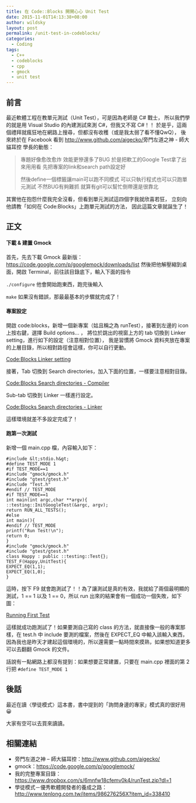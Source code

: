 ```yaml
---
title: 在 Code::Blocks 開開心心 Unit Test
date: 2015-11-01T14:13:38+08:00
author: wildsky
layout: post
permalink: /unit-test-in-codeblocks/
categories:
  - Coding
tags:
  - C++
  - codeblocks
  - cpp
  - gmock
  - unit test
---
```


## 前言

最近軟體工程在教單元測試（Unit Test），可是因為老師是 C# 戰士，
所以我們學的就是用 Visual Studio 的內建測試來測 C#，但我又不寫 C#！！
於是乎，這兩個禮拜就瘋狂地在網路上搜尋，但都沒有收穫（或是我太弱了看不懂QwQ），
後來終於在 Facebook 看到 <http://www.github.com/aigecko/>旁門左道之神 - 師大貓耳控</a> 學長的動態：

> 專題好像愈改愈炸
> 效能更慘還多了BUG
> 於是把軟工的Google Test拿了出來用用看
> 先把專案的link和search path設定好
>
> 然後define一個標籤讓main可以跑不同模式
> 可以只執行程式也可以只跑單元測試
> 不然BUG有夠難抓
> 就算有git可以幫忙倒帶還是很靠北

其實他在抱怨什麼我完全沒看，但看到單元測試這四個字我就欣喜若狂，
立刻向他請教「如何在 Code:Blocks」上跑單元測試的方法，
因此這篇文章就誕生了！

## 正文

#### 下載 & 建置 Gmock

首先，先去下載 Gmock 最新版：<https://code.google.com/p/googlemock/downloads/list>
然後把他解壓縮到桌面，開啟 Terminal，前往該目錄底下，輸入下面的指令

`./configure`
他會開始跑東西，跑完後輸入

`make`
如果沒有錯誤，那最最基本的步驟就完成了！

#### 專案設定

開啟 code:blocks，新增一個新專案（姑且稱之為 runTest），接著到左邊的 icon 上按右鍵，選擇 Build options&#8230; ，
將位於跳出的視窗上方的 tab 切換到 Linker setting，進行如下的設定（注意相對位置），
我是習慣將 Gmock 資料夾放在專案的上層目錄，所以相對路徑會這樣，你可以自行更動。

[Code:Blocks Linker setting](http://wildsky.cc/blog-images/2015-11-01-01-55-51-的螢幕擷圖-1024x576.png)

接著，Tab 切換到 Search directories，加入下面的位置，一樣要注意相對目錄。

[Code:Blocks Search directories - Compiler](http://wildsky.cc/blog-images/2015-11-01-01-13-10-的螢幕擷圖-1024x576.png)

Sub-tab 切換到 Linker 一樣進行設定。

[Code:Blocks Search directories - Linker](http://wildsky.cc/blog-images/2015-11-01-01-13-12-的螢幕擷圖-1024x576.png)

這樣環境就差不多設定完成了！

#### 跑第一次測試

新增一個 main.cpp 檔，內容輸入如下：
```
#include &lt;stdio.h&gt;
#define TEST_MODE 1
#if TEST_MODE==1
#include "gmock/gmock.h"
#include "gtest/gtest.h"
#include "Test.h"
#endif // TEST_MODE
#if TEST_MODE==1
int main(int argc,char **argv){
::testing::InitGoogleTest(&argc, argv);
return RUN_ALL_TESTS();
#else
int main(){
#endif // TEST_MODE
printf("Run Test!\n");
return 0;
}
#include "gmock/gmock.h"
#include "gtest/gtest.h"
class Happy : public ::testing::Test{};
TEST_F(Happy,UnitTest){
EXPECT_EQ(1,1);
EXPECT_EQ(1,0);
}
```

這時，按下 F9 就會跑測試了！！為了讓測試是真的有效，我就給了兩個最明顯的測試，1 == 1 以及 1 == 0，所以 run 出來的結果會有一個成功一個失敗，如下圖：

[Running First Test](http://wildsky.cc/blog-images/2015-11-01-13-47-48-的螢幕擷圖.png)

這樣就成功跑測試了！如果要測自己寫的 class 的方法，就直接像一般的專案那樣，在 test.h 中 include 要測的檔案，然後在 EXPECT_EQ 中輸入該輸入東西，
因為我也是昨天才建起這個環境的，所以還需要一點時間來摸熟，如果想知道更多可以去翻翻 Gmock 的文件。

話說有一點網路上都沒有提到：如果想要正常建置，只要在 main.cpp 裡面的第 2 行把 `#define TEST_MODE 1`

## 後話

最近在讀〈學徒模式〉這本書，書中提到的「詢問身邊的專家」模式真的很好用 😀

大家有空可以去買來讀讀。

## 相關連結

- 旁門左道之神 &#8211; 師大貓耳控：<http://www.github.com/aigecko/>
- gmock：<https://code.google.com/p/googlemock/>
- 我的完整專案目錄：<https://www.dropbox.com/s/6mnfw18cfemv0k4/runTest.zip?dl=1>
- 學徒模式－優秀軟體開發者的養成之路：<http://www.tenlong.com.tw/items/986276256X?item_id=338410>
